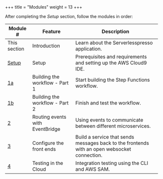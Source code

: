 +++
title = "Modules"
weight = 13
+++

After completing the *Setup* section, follow the modules in order:

Module # | Feature | Description
------------ | ------------- | -------------
This section | Introduction | Learn about the Serverlesspresso application.
[Setup](../0-setup.html) | Setup | Prerequisites and requirements and setting up the AWS Cloud9 IDE.
[1a](../1-workflow.html) | Building the workflow - Part 1 | Start building the Step Functions workflow.
[1b](../1b-workflow.html) | Building the workflow - Part 2 | Finish and test the workflow.
[2](../2-events.html) | Routing events with EventBridge | Using events to communicate between different microservices.
[3](../3-web-apps.html) | Configure the front ends | Build a service that sends messages back to the frontends with an open websocket connection.
[4](../4-integration-testing.html) | Testing in the Cloud | Integration testing using the CLI and AWS SAM.